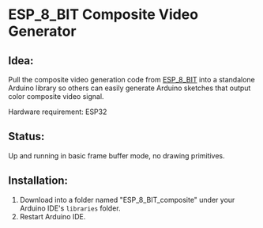 # ESP_8_BIT Composite Video Generator

## Idea:

Pull the composite video generation code from
[ESP_8_BIT](https://github.com/rossumur/esp_8_bit)
into a standalone Arduino library so others can easily generate Arduino
sketches that output color composite video signal.

Hardware requirement: ESP32

## Status:

Up and running in basic frame buffer mode, no drawing primitives.

## Installation:

1. Download into a folder named "ESP_8_BIT_composite" under your Arduino IDE's
`libraries` folder.
2. Restart Arduino IDE.
